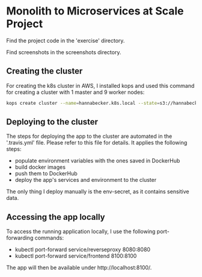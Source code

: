 # Monolith to Microservices at Scale Project

Find the project code in the 'exercise' directory.

Find screenshots in the screenshots directory.

## Creating the cluster
For creating the k8s cluster in AWS, I installed kops and used this command for creating a cluster with 1 master and 9 worker nodes:
```bash
kops create cluster --name=hannabecker.k8s.local --state=s3://hannabecker-kops-state-store --zones=eu-central-1a --node-count=9 --node-size=t2.micro --master-count=1 --master-size=t2.micro
```

## Deploying to the cluster
The steps for deploying the app to the cluster are automated in the '.travis.yml' file. Please refer to this file for details. It applies the following steps:
* populate environment variables with the ones saved in DockerHub
* build docker images
* push them to DockerHub
* deploy the app's services and environment to the cluster
 
The only thing I deploy manually is the env-secret, as it contains sensitive data. 

## Accessing the app locally
To access the running application locally, I use the following port-forwarding commands:
* kubectl port-forward service/reverseproxy 8080:8080
* kubectl port-forward service/frontend 8100:8100

The app will then be available under http://localhost:8100/.
